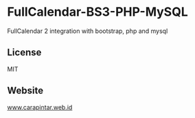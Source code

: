 # FullCalendar-BS3-PHP-MySQL
FullCalendar 2 integration with bootstrap, php and mysql

## License

MIT

## Website
www.carapintar.web.id
